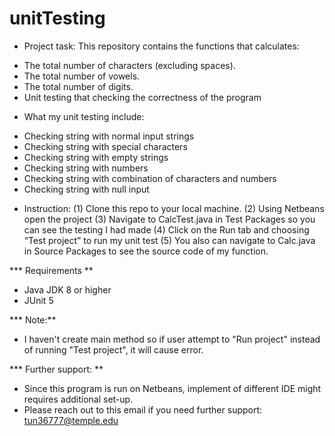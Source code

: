 # unitTesting

* Project task: 
This repository contains the functions that calculates:
- The total number of characters (excluding spaces).
- The total number of vowels.
- The total number of digits.
- Unit testing that checking the correctness of the program
  
* What my unit testing include:
- Checking string with normal input strings
- Checking string with special characters
- Checking string with empty strings
- Checking string with numbers
- Checking string with combination of characters and numbers
- Checking string with null input
  
* Instruction: 
       (1) Clone this repo to your local machine.
       (2) Using Netbeans open the project
       (3) Navigate to CalcTest.java in Test Packages so you can see the testing I had made
       (4) Click on the Run tab and choosing “Test project” to run my unit test
       (5) You also can navigate to Calc.java in Source Packages to see the source code of my function.

*** Requirements **
- Java JDK 8 or higher
- JUnit 5
      
*** Note:**
- I haven't create main method so if user attempt to "Run project" instead of running "Test project", it will cause error.
  
*** Further support: **
- Since this program is run on Netbeans, implement of different IDE might requires additional set-up. 
- Please reach out to this email if you need further support: tun36777@temple.edu
